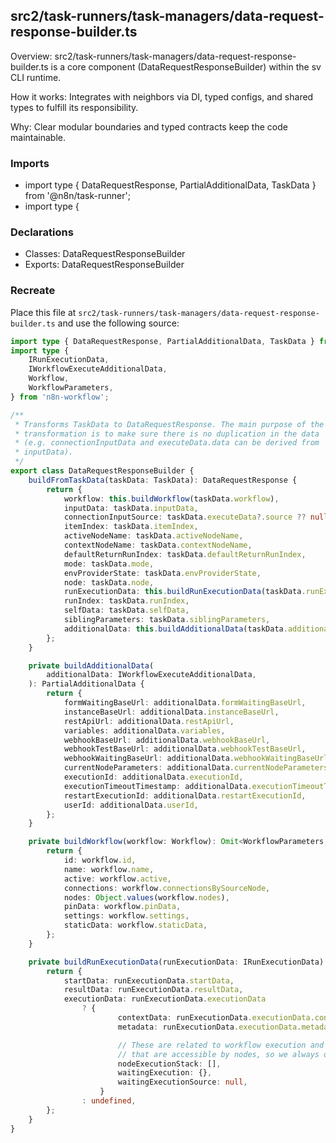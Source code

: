 ## src2/task-runners/task-managers/data-request-response-builder.ts

Overview: src2/task-runners/task-managers/data-request-response-builder.ts is a core component (DataRequestResponseBuilder) within the sv CLI runtime.

How it works: Integrates with neighbors via DI, typed configs, and shared types to fulfill its responsibility.

Why: Clear modular boundaries and typed contracts keep the code maintainable.

### Imports

- import type { DataRequestResponse, PartialAdditionalData, TaskData } from '@n8n/task-runner';
- import type {

### Declarations

- Classes: DataRequestResponseBuilder
- Exports: DataRequestResponseBuilder

### Recreate

Place this file at `src2/task-runners/task-managers/data-request-response-builder.ts` and use the following source:

```ts
import type { DataRequestResponse, PartialAdditionalData, TaskData } from '@n8n/task-runner';
import type {
	IRunExecutionData,
	IWorkflowExecuteAdditionalData,
	Workflow,
	WorkflowParameters,
} from 'n8n-workflow';

/**
 * Transforms TaskData to DataRequestResponse. The main purpose of the
 * transformation is to make sure there is no duplication in the data
 * (e.g. connectionInputData and executeData.data can be derived from
 * inputData).
 */
export class DataRequestResponseBuilder {
	buildFromTaskData(taskData: TaskData): DataRequestResponse {
		return {
			workflow: this.buildWorkflow(taskData.workflow),
			inputData: taskData.inputData,
			connectionInputSource: taskData.executeData?.source ?? null,
			itemIndex: taskData.itemIndex,
			activeNodeName: taskData.activeNodeName,
			contextNodeName: taskData.contextNodeName,
			defaultReturnRunIndex: taskData.defaultReturnRunIndex,
			mode: taskData.mode,
			envProviderState: taskData.envProviderState,
			node: taskData.node,
			runExecutionData: this.buildRunExecutionData(taskData.runExecutionData),
			runIndex: taskData.runIndex,
			selfData: taskData.selfData,
			siblingParameters: taskData.siblingParameters,
			additionalData: this.buildAdditionalData(taskData.additionalData),
		};
	}

	private buildAdditionalData(
		additionalData: IWorkflowExecuteAdditionalData,
	): PartialAdditionalData {
		return {
			formWaitingBaseUrl: additionalData.formWaitingBaseUrl,
			instanceBaseUrl: additionalData.instanceBaseUrl,
			restApiUrl: additionalData.restApiUrl,
			variables: additionalData.variables,
			webhookBaseUrl: additionalData.webhookBaseUrl,
			webhookTestBaseUrl: additionalData.webhookTestBaseUrl,
			webhookWaitingBaseUrl: additionalData.webhookWaitingBaseUrl,
			currentNodeParameters: additionalData.currentNodeParameters,
			executionId: additionalData.executionId,
			executionTimeoutTimestamp: additionalData.executionTimeoutTimestamp,
			restartExecutionId: additionalData.restartExecutionId,
			userId: additionalData.userId,
		};
	}

	private buildWorkflow(workflow: Workflow): Omit<WorkflowParameters, 'nodeTypes'> {
		return {
			id: workflow.id,
			name: workflow.name,
			active: workflow.active,
			connections: workflow.connectionsBySourceNode,
			nodes: Object.values(workflow.nodes),
			pinData: workflow.pinData,
			settings: workflow.settings,
			staticData: workflow.staticData,
		};
	}

	private buildRunExecutionData(runExecutionData: IRunExecutionData) {
		return {
			startData: runExecutionData.startData,
			resultData: runExecutionData.resultData,
			executionData: runExecutionData.executionData
				? {
						contextData: runExecutionData.executionData.contextData,
						metadata: runExecutionData.executionData.metadata,

						// These are related to workflow execution and are not something
						// that are accessible by nodes, so we always omit them
						nodeExecutionStack: [],
						waitingExecution: {},
						waitingExecutionSource: null,
					}
				: undefined,
		};
	}
}

```

